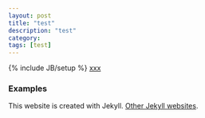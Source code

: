```yaml
---
layout: post
title: "test"
description: "test"
category: 
tags: [test]
---
```

{% include JB/setup %}
[xxx](http://www.baidu.com)

### Examples

This website is created with Jekyll. [Other Jekyll websites](https://github.com/mojombo/jekyll/wiki/Sites).

